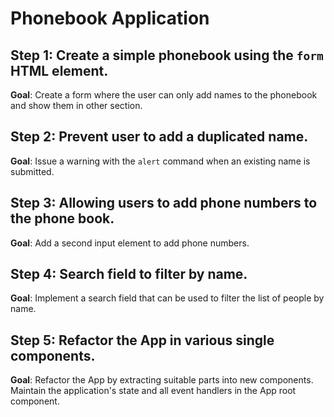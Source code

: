 # Phonebook Application

## Step 1: Create a simple phonebook using the `form` HTML element.

**Goal**: Create a form where the user can only add names to the phonebook and show them in other section.

## Step 2: Prevent user to add a duplicated name.

**Goal**: Issue a warning with the `alert` command when an existing name is submitted.

## Step 3: Allowing users to add phone numbers to the phone book.

**Goal**: Add a second input element to add phone numbers.

## Step 4: Search field to filter by name.

**Goal**: Implement a search field that can be used to filter the list of people by name.

## Step 5: Refactor the App in various single components.

**Goal**: Refactor the App by extracting suitable parts into new components. Maintain the application's state and all event handlers in the App root component.